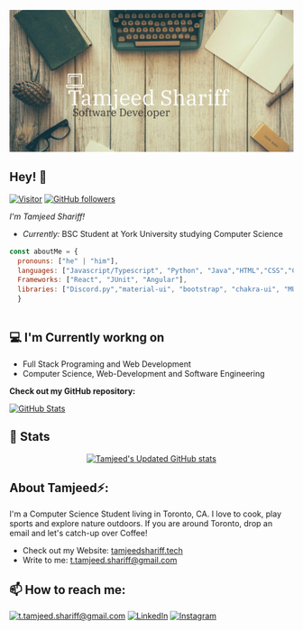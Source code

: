 ![Tamjeed Shariff Banner Image](./banner.png)
<h2>Hey! 👋</h2>



[![Visitor](https://visitor-badge.laobi.icu/badge?page_id=TShariff.TShariff)](https://github.com/TShariff) [![GitHub followers](https://img.shields.io/github/followers/TShariff.svg?style=social&label=Follow)](https://github.com/TShariff?tab=followers)

<i>I'm Tamjeed Shariff! </i>
- <i>Currently:</i> BSC Student at York University studying Computer Science

```javascript
const aboutMe = {
  pronouns: ["he" | "him"],
  languages: ["Javascript/Typescript", "Python", "Java","HTML","CSS","C","SQL"],
  Frameworks: ["React", "JUnit", "Angular"],
  libraries: ["Discord.py","material-ui", "bootstrap", "chakra-ui", "MUI" ]
  }
  
```

<h2>💻 I'm Currently workng on</h2>

- Full Stack Programing and Web Development
- Computer Science, Web-Development and Software Engineering


__Check out my GitHub repository:__

<div>
  <p>
    <a href="https://github.com/TShariff/TamjeedShariff.tech">
     <img src="https://github-readme-stats.vercel.app/api/pin/?username=TShariff&repo=TamjeedShariff.tech" alt="GitHub Stats" />
    </a>
  </p>
</div>

<h2>👀 Stats</h2>
<p align="center">
<a href="http://www.github.com/TSHARIFF">
  <img src="https://github.com/TShariff/TShariff/blob/main/gith.png?raw=true" 
  alt="Tamjeed's Updated GitHub stats" />
</a>
</p>

<h2> About Tamjeed⚡:</h2>

I'm a Computer Science Student living in Toronto, CA. I love to cook, play sports and explore nature outdoors. If you are around Toronto, drop an email and let's catch-up over Coffee!
 
- Check out my Website: [tamjeedshariff.tech](https://tamjeedshariff.tech/)
- Write to me: [t.tamjeed.shariff@gmail.com](mailto:t.tamjeed.shariff@gmail.com)

<h2>📫 How to reach me:</h2>

<a href="mailto:t.tamjeed.shariff@gmail.com">![t.tamjeed.shariff@gmail.com](https://img.shields.io/badge/Gmail-D14836?style=for-the-badge&logo=gmail&logoColor=white)</a> <a href="https://www.linkedin.com/in/tamjeed-shariff/">![LinkedIn](https://img.shields.io/badge/LinkedIn-0077B5?style=for-the-badge&logo=linkedin&logoColor=white)</a> <a href="https://www.instagram.com/tamjeed.s/?hl=en">![Instagram](https://img.shields.io/badge/Instagram-E4405F?style=for-the-badge&logo=instagram&logoColor=white)</a>
